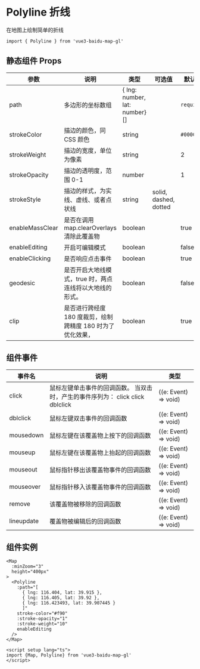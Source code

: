 # Polyline 折线

在地图上绘制简单的折线

```ts:no-line-numbers
import { Polyline } from 'vue3-baidu-map-gl'
```

## 静态组件 Props

| 参数            | 说明                                                       | 类型                          | 可选值                | 默认值     |
| --------------- | ---------------------------------------------------------- | ----------------------------- | --------------------- | ---------- |
| path            | 多边形的坐标数组                                           | { lng: number, lat: number}[] |                       | `required` |
| strokeColor     | 描边的颜色，同 CSS 颜色                                    | string                        |                       | `#000000`  |
| strokeWeight    | 描边的宽度，单位为像素                                     | string                        |                       | 2          |
| strokeOpacity   | 描边的透明度，范围 0-1                                     | number                        |                       | 1          |
| strokeStyle     | 描边的样式，为实线、虚线、或者点状线                       | string                        | solid, dashed, dotted |            |
| enableMassClear | 是否在调用 map.clearOverlays 清除此覆盖物                  | boolean                       |                       | true       |
| enableEditing   | 开启可编辑模式                                             | boolean                       |                       | false      |
| enableClicking  | 是否响应点击事件                                           | boolean                       |                       | true       |
| geodesic        | 是否开启大地线模式，true 时，两点连线将以大地线的形式。    | boolean                       |                       | false      |
| clip            | 是否进行跨经度 180 度裁剪，绘制跨精度 180 时为了优化效果， | boolean                       |                       | true       |

<!--
## PolygonPath

| 参数 | 说明     | 类型   |
| ---- | -------- | ------ |
| lng  | 地理经度 | number |
| lat  | 地理纬度 | number | -->

## 组件事件

| 事件名     | 说明                                                                           | 类型                 |
| ---------- | ------------------------------------------------------------------------------ | -------------------- |
| click      | 鼠标左键单击事件的回调函数。 当双击时，产生的事件序列为： click click dblclick | ((e: Event) => void) |
| dblclick   | 鼠标左键双击事件的回调函数                                                     | ((e: Event) => void) |
| mousedown  | 鼠标左键在该覆盖物上按下的回调函数                                             | ((e: Event) => void) |
| mouseup    | 鼠标左键在该覆盖物上抬起的回调函数                                             | ((e: Event) => void) |
| mouseout   | 鼠标指针移出该覆盖物事件的回调函数                                             | ((e: Event) => void) |
| mouseover  | 鼠标指针移入该覆盖物事件的回调函数                                             | ((e: Event) => void) |
| remove     | 该覆盖物被移除的回调函数                                                       | ((e: Event) => void) |
| lineupdate | 覆盖物被编辑后的回调函数                                                       | ((e: Event) => void) |

## 组件实例

<div>
<Map
  :ak="'4stE857hYPHbEmgKhLiTAa0QbCIULHpm'"
  :minZoom="3"
  height="400px"
>
  <Polyline 
    :path="[
      { lng: 116.404, lat: 39.915 },
      { lng: 116.405, lat: 39.92 },
      { lng: 116.423493, lat: 39.907445 }
	  ]" 
    stroke-color="#f90"
    :stroke-opacity="1"
    :stroke-weight="10"
    enableEditing
  />
</Map>
</div>

```vue:no-line-numbers
<Map
  :minZoom="3"
  height="400px"
>
  <Polyline 
    :path="[
      { lng: 116.404, lat: 39.915 },
      { lng: 116.405, lat: 39.92 },
      { lng: 116.423493, lat: 39.907445 }
	  ]" 
    stroke-color="#f90"
    :stroke-opacity="1"
    :stroke-weight="10"
    enableEditing
  />
</Map>

<script setup lang="ts">
import {Map, Polyline} from 'vue3-baidu-map-gl'
</script>
```
